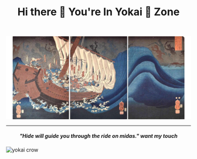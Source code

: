 ### <h1 align="center">Hi there 👋 You're In Yokai 👺 Zone</h1>
<br>

<!--
**yokai-crow/yokai-crow** is a ✨ _special_ ✨ repository because its `README.md` (this file) appears on your GitHub profile.

Here are some ideas to get you started:

- 🔭 I’m currently working on ...
- 🌱 I’m currently learning ...
- 👯 I’m looking to collaborate on ...
- 🤔 I’m looking for help with ...
- 💬 Ask me about ...
- 📫 How to reach me: ...
- 😄 Pronouns: ...
- ⚡ Fun fact: ...
-->



<img src="./Cover.png"></img> 
<br><hr>

<h4 align="center">
  <i>
    <b>
        "Hide will guide you through the ride on midas."
        <strong>want my touch</strong>
    </b>
  </i>
</h4>

<!--![](https://github.com/yokai-crow/yokai-crow/blob/main/demon-slayer-anime.gif)-->
<!--![Arun's GitHub stats](https://github-readme-stats.vercel.app/api?username=yokai-crow&show_icons=true&theme=radical)

[![Top Langs](https://github-readme-stats.vercel.app/api/top-langs/?username=yokai-crow&layout=compact)](https://github.com/yokai-crow/github-readme-stats)
-->
<p style="align:center;"><img align="center" src="https://github-readme-streak-stats.herokuapp.com/?user=yokai-crow&" alt="yokai crow" /></p>
